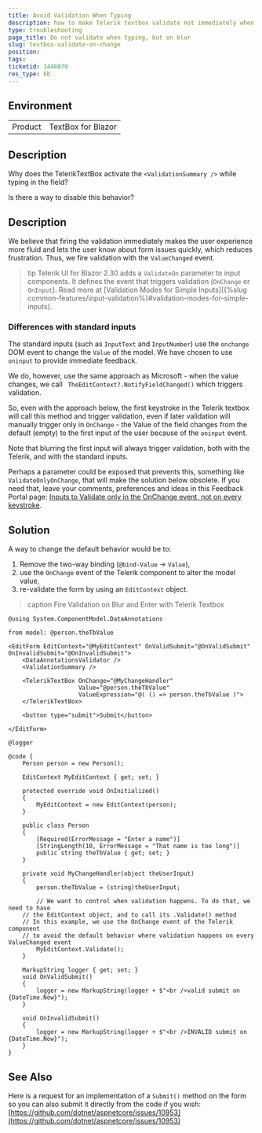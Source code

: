 ```yaml
---
title: Avoid Validation When Typing
description: how to make Telerik textbox validate not immediately when typing but when blurred.
type: troubleshooting
page_title: Do not validate when typing, but on blur
slug: textbox-validate-on-change
position: 
tags: 
ticketid: 1448879
res_type: kb
---
```


## Environment
<table>
	<tbody>
		<tr>
			<td>Product</td>
			<td>TextBox for Blazor</td>
		</tr>
	</tbody>
</table>


## Description

Why does the TelerikTextBox activate the `<ValidationSummary />` while typing in the field?

Is there a way to disable this behavior?

## Description

We believe that firing the validation immediately makes the user experience more fluid and lets the user know about form issues quickly, which reduces frustration. Thus, we fire validation with the `ValueChanged` event.

>tip Telerik UI for Blazor 2.30 adds a `ValidateOn` parameter to input components. It defines the event that triggers validation (`OnChange` or `OnInput`). Read more at [Validation Modes for Simple Inputs]({%slug common-features/input-validation%}#validation-modes-for-simple-inputs).

### Differences with standard inputs

The standard inputs (such as `InputText` and `InputNumber`) use the `onchange` DOM event to change the `Value` of the model. We have chosen to use `oninput` to provide immediate feedback.

We do, however, use the same approach as Microsoft - when the value changes, we call ` TheEditContext?.NotifyFieldChanged()` which triggers validation.

So, even with the approach below, the first keystroke in the Telerik textbox will call this method and trigger validation, even if later validation will manually trigger only in `OnChange` - the Value of the field changes from the default (empty) to the first input of the user because of the `oninput` event.

Note that blurring the first input will always trigger validation, both with the Telerik, and with the standard inputs.

Perhaps a parameter could be exposed that prevents this, something like `ValidateOnlyOnChange`, that will make the solution below obsolete. If you need that, leave your comments, preferences and ideas in this Feedback Portal page: <a href="https://feedback.telerik.com/blazor/1474706-inputs-to-validate-only-in-the-onchange-event-not-on-every-keystroke" target="_blank">Inputs to Validate only in the OnChange event, not on every keystroke</a>.

## Solution

A way to change the default behavior would be to:

1. Remove the two-way binding (`@bind-Value` -> `Value`),
1. use the `OnChange` event of the Telerik component to alter the model value,
1. re-validate the form by using an `EditContext` object.

>caption Fire Validation on Blur and Enter with Telerik Textbox

```CSHTML
@using System.ComponentModel.DataAnnotations

from model: @person.theTbValue

<EditForm EditContext="@MyEditContext" OnValidSubmit="@OnValidSubmit" OnInvalidSubmit="@OnInvalidSubmit">
    <DataAnnotationsValidator />
    <ValidationSummary />

    <TelerikTextBox OnChange="@MyChangeHandler"
                    Value="@person.theTbValue"
                    ValueExpression="@( () => person.theTbValue )">
    </TelerikTextBox>

    <button type="submit">Submit</button>

</EditForm>

@logger

@code {
    Person person = new Person();

    EditContext MyEditContext { get; set; }

    protected override void OnInitialized()
    {
        MyEditContext = new EditContext(person);
    }

    public class Person
    {
        [Required(ErrorMessage = "Enter a name")]
        [StringLength(10, ErrorMessage = "That name is too long")]
        public string theTbValue { get; set; }
    }

    private void MyChangeHandler(object theUserInput)
    {
        person.theTbValue = (string)theUserInput;

        // We want to control when validation happens. To do that, we need to have
	// the EditContext object, and to call its .Validate() method
	// In this example, we use the OnChange event of the Telerik component
	// to avoid the default behavior where validation happens on every ValueChanged event
        MyEditContext.Validate();
    }

    MarkupString logger { get; set; }
    void OnValidSubmit()
    {
        logger = new MarkupString(logger + $"<br />valid submit on {DateTime.Now}");
    }

    void OnInvalidSubmit()
    {
        logger = new MarkupString(logger + $"<br />INVALID submit on {DateTime.Now}");
    }
}
```

## See Also

Here is a request for an implementation of a `Submit()` method on the form so you can also submit it directly from the code if you wish: [https://github.com/dotnet/aspnetcore/issues/10953](https://github.com/dotnet/aspnetcore/issues/10953)
